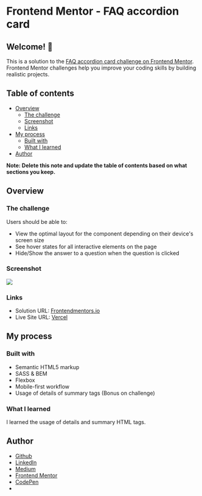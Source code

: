 # Frontend Mentor - FAQ accordion card

## Welcome! 👋

This is a solution to the [FAQ accordion card challenge on Frontend Mentor](https://www.frontendmentor.io/challenges/faq-accordion-card-XlyjD0Oam). Frontend Mentor challenges help you improve your coding skills by building realistic projects. 

## Table of contents

- [Overview](#overview)
  - [The challenge](#the-challenge)
  - [Screenshot](#screenshot)
  - [Links](#links)
- [My process](#my-process)
  - [Built with](#built-with)
  - [What I learned](#what-i-learned)
- [Author](#author)


**Note: Delete this note and update the table of contents based on what sections you keep.**

## Overview

### The challenge

Users should be able to:

- View the optimal layout for the component depending on their device's screen size
- See hover states for all interactive elements on the page
- Hide/Show the answer to a question when the question is clicked

### Screenshot

![](https://i.ibb.co/vvkr3SR/Screen-Shot-2021-07-20-at-15-57-35.png)

### Links

- Solution URL: [Frontendmentors.io](https://www.frontendmentor.io/solutions/accordion-card-component-using-sass-and-bem-OnNElAken)
- Live Site URL: [Vercel](https://fem-accordion-card-faq.vercel.app/)

## My process

### Built with

- Semantic HTML5 markup
- SASS & BEM
- Flexbox
- Mobile-first workflow
- Usage of details of summary tags (Bonus on challenge)

### What I learned

I learned the usage of details and summary HTML tags.

## Author

- [Github](https://github.com/aycanogut)
- [LinkedIn](https://www.linkedin.com/in/aycanogut/)
- [Medium](https://medium.com/@aycanogut)
- [Frontend Mentor](https://www.frontendmentor.io/profile/bleedeleventh)
- [CodePen](https://codepen.io/aycanogutt)
- 

